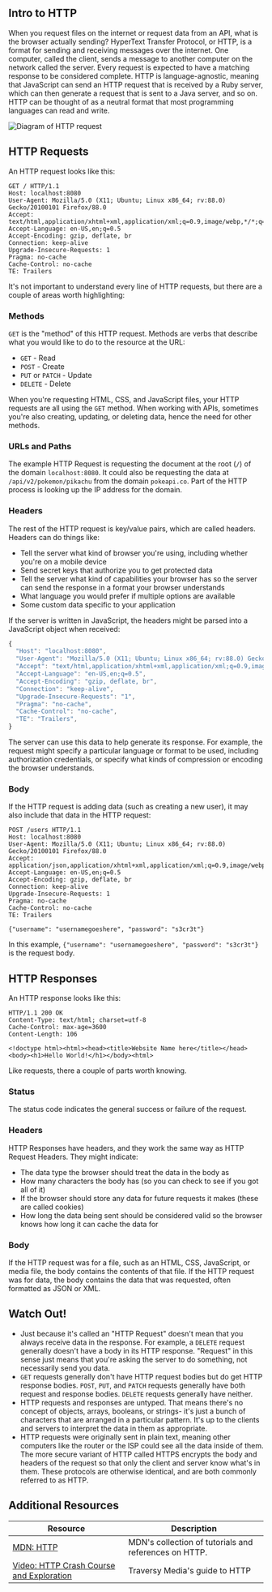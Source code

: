 ## Intro to HTTP

When you request files on the internet or request data from an API, what is the browser actually sending? HyperText Transfer Protocol, or HTTP, is a format for sending and receiving messages over the internet. One computer, called the client, sends a message to another computer on the network called the server. Every request is expected to have a matching response to be considered complete. HTTP is language-agnostic, meaning that JavaScript can send an HTTP request that is received by a Ruby server, which can then generate a request that is sent to a Java server, and so on. HTTP can be thought of as a neutral format that most programming languages can read and write.

![Diagram of HTTP request](https://ik.imagekit.io/sikaeducation/http-intro/http-request_yoUNrXR4CrI.png?ik-sdk-version=javascript-1.4.3&updatedAt=1645607375829&fr=w-1000)

## HTTP Requests

An HTTP request looks like this:

```
GET / HTTP/1.1
Host: localhost:8080
User-Agent: Mozilla/5.0 (X11; Ubuntu; Linux x86_64; rv:88.0) Gecko/20100101 Firefox/88.0
Accept: text/html,application/xhtml+xml,application/xml;q=0.9,image/webp,*/*;q=0.8
Accept-Language: en-US,en;q=0.5
Accept-Encoding: gzip, deflate, br
Connection: keep-alive
Upgrade-Insecure-Requests: 1
Pragma: no-cache
Cache-Control: no-cache
TE: Trailers
```

It's not important to understand every line of HTTP requests, but there are a couple of areas worth highlighting:

### Methods

`GET` is the "method" of this HTTP request. Methods are verbs that describe what you would like to do to the resource at the URL:

* `GET` - Read
* `POST` - Create
* `PUT` or `PATCH` - Update
* `DELETE` - Delete

When you're requesting HTML, CSS, and JavaScript files, your HTTP requests are all using the `GET` method. When working with APIs, sometimes you're also creating, updating, or deleting data, hence the need for other methods.

### URLs and Paths

The example HTTP Request is requesting the document at the root (`/`) of the domain `localhost:8080`. It could also be requesting the data at `/api/v2/pokemon/pikachu` from the domain `pokeapi.co`. Part of the HTTP process is looking up the IP address for the domain.

### Headers

The rest of the HTTP request is key/value pairs, which are called headers. Headers can do things like:

* Tell the server what kind of browser you're using, including whether you're on a mobile device
* Send secret keys that authorize you to get protected data
* Tell the server what kind of capabilities your browser has so the server can send the response in a format your browser understands
* What language you would prefer if multiple options are available
* Some custom data specific to your application

If the server is written in JavaScript, the headers might be parsed into a JavaScript object when received:

```js
{
  "Host": "localhost:8080",
  "User-Agent": "Mozilla/5.0 (X11; Ubuntu; Linux x86_64; rv:88.0) Gecko/20100101 Firefox/88.0",
  "Accept": "text/html,application/xhtml+xml,application/xml;q=0.9,image/webp,*/*;q=0.8",
  "Accept-Language": "en-US,en;q=0.5",
  "Accept-Encoding": "gzip, deflate, br",
  "Connection": "keep-alive",
  "Upgrade-Insecure-Requests": "1",
  "Pragma": "no-cache",
  "Cache-Control": "no-cache",
  "TE": "Trailers",
}
```

The server can use this data to help generate its response. For example, the request might specify a particular language or format to be used, including authorization credentials, or specify what kinds of compression or encoding the browser understands.

### Body

If the HTTP request is adding data (such as creating a new user), it may also include that data in the HTTP request:

```
POST /users HTTP/1.1
Host: localhost:8080
User-Agent: Mozilla/5.0 (X11; Ubuntu; Linux x86_64; rv:88.0) Gecko/20100101 Firefox/88.0
Accept: application/json,application/xhtml+xml,application/xml;q=0.9,image/webp,*/*;q=0.8
Accept-Language: en-US,en;q=0.5
Accept-Encoding: gzip, deflate, br
Connection: keep-alive
Upgrade-Insecure-Requests: 1
Pragma: no-cache
Cache-Control: no-cache
TE: Trailers

{"username": "usernamegoeshere", "password": "s3cr3t"}
```

In this example, `{"username": "usernamegoeshere", "password": "s3cr3t"}` is the request body.

## HTTP Responses

An HTTP response looks like this:

```
HTTP/1.1 200 OK
Content-Type: text/html; charset=utf-8
Cache-Control: max-age=3600
Content-Length: 106

<!doctype html><html><head><title>Website Name here</title></head><body><h1>Hello World!</h1></body><html>
```

Like requests, there a couple of parts worth knowing.

### Status

The status code indicates the general success or failure of the request.

### Headers

HTTP Responses have headers, and they work the same way as HTTP Request Headers. They might indicate:

* The data type the browser should treat the data in the body as
* How many characters the body has (so you can check to see if you got all of it)
* If the browser should store any data for future requests it makes (these are called cookies)
* How long the data being sent should be considered valid so the browser knows how long it can cache the data for

### Body

If the HTTP request was for a file, such as an HTML, CSS, JavaScript, or media file, the body contains the contents of that file. If the HTTP request was for data, the body contains the data that was requested, often formatted as JSON or XML.

## Watch Out!

* Just because it's called an "HTTP Request" doesn't mean that you always receive data in the response. For example, a `DELETE` request generally doesn't have a body in its HTTP response. "Request" in this sense just means that you're asking the server to do something, not necessarily send you data.
* `GET` requests generally don't have HTTP request bodies but do get HTTP response bodies. `POST`, `PUT`, and `PATCH` requests generally have both request and response bodies. `DELETE` requests generally have neither.
* HTTP requests and responses are untyped. That means there's no concept of objects, arrays, booleans, or strings- it's just a bunch of characters that are arranged in a particular pattern. It's up to the clients and servers to interpret the data in them as appropriate.
* HTTP requests were originally sent in plain text, meaning other computers like the router or the ISP could see all the data inside of them. The more secure variant of HTTP called HTTPS encrypts the body and headers of the request so that only the client and server know what's in them. These protocols are otherwise identical, and are both commonly referred to as HTTP.

## Additional Resources

| Resource | Description |
| --- | --- |
| [MDN: HTTP](https://developer.mozilla.org/en-US/docs/Web/HTTP) | MDN's collection of tutorials and references on HTTP. |
| [Video: HTTP Crash Course and Exploration](https://www.youtube.com/watch?v=iYM2zFP3Zn0) | Traversy Media's guide to HTTP |
